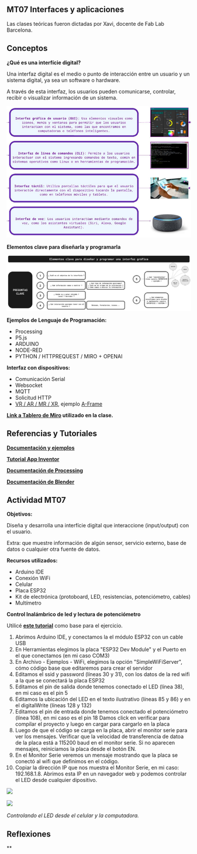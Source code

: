 ## MT07 Interfaces y aplicaciones

Las clases teóricas fueron dictadas por Xavi, docente de Fab Lab Barcelona.

## Conceptos

**¿Qué es una interfície digital?**

Una interfaz digital es el medio o punto de interacción entre un usuario y un sistema digital, ya sea un software o hardware. 

A través de esta interfaz, los usuarios pueden comunicarse, controlar, recibir o visualizar información de un sistema.

![](../images/MT07/interfaz.png)

**Elementos clave para diseñarla y programarla**

![](../images/MT07/elementos.png)

**Ejemplos de Lenguaje de Programación:**

- Processing
- P5.js
- ARDUINO
- NODE-RED
- PYTHON / HTTPREQUEST / MIRO + OPENAI

**Interfaz con dispositivos:**

- Comunicación Serial
- Websocket
- MQTT
- Solicitud HTTP
- [VR / AR / MR / XR](https://www.unocero.com/vida-digital/vr-ar-mr-xr-diferencias/), ejemplo [A-Frame](https://aframe.io/)



**[Link a Tablero de Miro](https://miro.com/app/board/uXjVKGRsnZ4=/) utilizado en la clase.**


## Referencias y Tutoriales

**[Documentación y ejemplos](https://hackmd.io/s/BJqQMmJL9)**

**[Tutorial App Inventor](https://fablabbcn-projects.gitlab.io/learning/educational-docs/material/extras/week12/appinventor/)**

**[Documentación de Processing](https://fablabbcn-projects.gitlab.io/learning/educational-docs/material/extras/week12/processing/)**

**[Documentación de Blender](https://fablabbcn-projects.gitlab.io/learning/educational-docs/material/extras/week12/blender/)**



## Actividad MT07

**Objetivos:**

Diseña y desarrolla una interfície digital que interaccione (input/output) con el usuario.

Extra: que muestre información de algún sensor, servicio externo, base de datos o cualquier otra fuente de datos.


**Recursos utilizados:**

- Arduino IDE
- Conexión WiFi
- Celular
- Placa ESP32 
- Kit de electrónica (protoboard, LED, resistencias, potenciómetro, cables)
- Multímetro

**Control Inalámbrico de led y lectura de potenciómetro**

Utilicé **[este tutorial](https://www.youtube.com/watch?v=UGh6jUriq-c)** como base para el ejercicio.

1. Abrimos Arduino IDE, y conectamos la el módulo ESP32 con un cable USB
2. En Herramientas elegimos la placa "ESP32 Dev Module" y el Puerto en el que conectamos (en mi caso COM3)
3. En Archivo - Ejemplos - WiFi, elegimos la opción "SimpleWiFiServer", cómo código base que editaremos para crear el servidor
4. Editamos el ssid y password (líneas 30 y 31), con los datos de la red wifi a la que se conectará la placa ESP32
5. Editamos el pin de salida donde tenemos conectado el LED (línea 38), en mi caso es el pin 5
6. Editamos la ubicación del LED en el texto ilustrativo (líneas 85 y 86) y en el digitalWrite (líneas 128 y 132)
7. Editamos el pin de entrada donde tenemos conectado el potenciómetro (línea 108), en mi caso es el pin 18
Damos click en verificar para compilar el proyecto y luego en cargar para cargarlo en la placa
8. Luego de que el código se carga en la placa, abrir el monitor serie para ver los mensajes. Verificar que la velocidad de transferencia de datoa de la placa está a 115200 baud en el monitor serie. Si no aparecen mensajes, reiniciamos la placa desde el botón EN.
9. En el Monitor Serie veremos un mensaje mostrando que la placa se conectó al wifi que definimos en el código.
10. Copiar la dirección IP que nos muestra el Monitor Serie, en mi caso: 192.168.1.8. Abrimos esta IP en un navegador web y podemos controlar el LED desde cualquier dipositivo.

![](../images/MT07/celular.gif)

![](../images/MT07/laptop.gif)

*Controlando el LED desde el celular y la computadora.*



## Reflexiones

**
